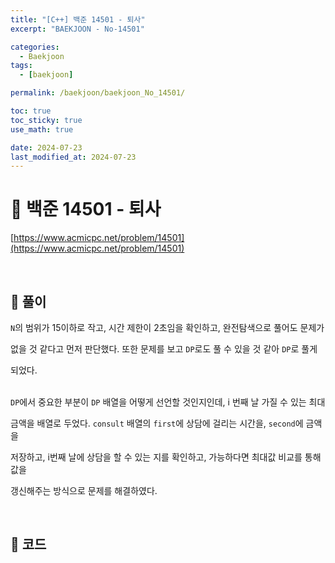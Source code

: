 ```yaml
---
title: "[C++] 백준 14501 - 퇴사"
excerpt: "BAEKJOON - No-14501"

categories:
  - Baekjoon
tags:
  - [baekjoon]

permalink: /baekjoon/baekjoon_No_14501/

toc: true
toc_sticky: true
use_math: true

date: 2024-07-23
last_modified_at: 2024-07-23
---
```


# 🔐 백준 14501 - 퇴사

[https://www.acmicpc.net/problem/14501](https://www.acmicpc.net/problem/14501)

<br>

## 🔑 풀이

`N`의 범위가 15이하로 작고, 시간 제한이 2초임을 확인하고, 완전탐색으로 풀어도 문제가 <br>

없을 것 같다고 먼저 판단했다. 또한 문제를 보고 `DP`로도 풀 수 있을 것 같아 `DP`로 풀게 <br>

되었다. <br><br>

`DP`에서 중요한 부분이 `DP` 배열을 어떻게 선언할 것인지인데, i 번째 날 가질 수 있는 최대 <br>

금액을 배열로 두었다. `consult` 배열의 `first`에 상담에 걸리는 시간을, `second`에 금액을 <br>

저장하고, i번째 날에 상담을 할 수 있는 지를 확인하고, 가능하다면 최대값 비교를 통해 값을 <br>

갱신해주는 방식으로 문제를 해결하였다.

<br>

## 🧩 코드

<script src="https://gist.github.com/jinwoojwa/87cba09c80d2334dfab0acd7cb2d5a70.js"></script>